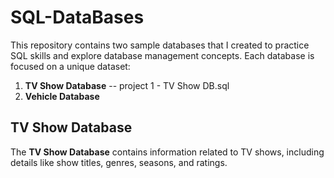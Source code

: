 # SQL-DataBases

This repository contains two sample databases that I created to practice SQL skills and explore database management concepts. Each database is focused on a unique dataset:

1. **TV Show Database** -- project 1 - TV Show DB.sql
2. **Vehicle Database**

## TV Show Database

The **TV Show Database** contains information related to TV shows, including details like show titles, genres, seasons, and ratings.


